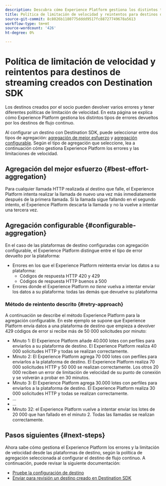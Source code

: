 ```yaml
---
description: Descubra cómo Experience Platform gestiona los distintos tipos de errores devueltos por los destinos de flujo continuo y cómo reintenta enviar datos a la plataforma de destino.
title: Política de limitación de velocidad y reintentos para destinos de streaming creados con Destination SDK
source-git-commit: 8c8026b1180775dddd9517fc88727749678a5613
workflow-type: tm+mt
source-wordcount: '426'
ht-degree: 0%

---
```


# Política de limitación de velocidad y reintentos para destinos de streaming creados con Destination SDK

Los destinos creados por el socio pueden devolver varios errores y tener diferentes políticas de limitación de velocidad. En esta página se explica cómo Experience Platform gestiona los distintos tipos de errores devueltos por los destinos de flujo continuo.

Al configurar un destino con Destination SDK, puede seleccionar entre dos tipos de agregación: [agregación de mejor esfuerzo](../functionality/destination-configuration/aggregation-policy.md#best-effort-aggregation) y [agregación configurable](../functionality/destination-configuration/aggregation-policy.md#configurable-aggregation). Según el tipo de agregación que seleccione, lea a continuación cómo gestiona Experience Platform los errores y las limitaciones de velocidad.

## Agregación del mejor esfuerzo {#best-effort-aggregation}

Para cualquier llamada HTTP realizada al destino que falle, el Experience Platform intenta realizar la llamada de nuevo una vez más inmediatamente después de la primera llamada. Si la llamada sigue fallando en el segundo intento, el Experience Platform descarta la llamada y no la vuelve a intentar una tercera vez.

## Agregación configurable {#configurable-aggregation}

En el caso de las plataformas de destino configuradas con agregación configurable, el Experience Platform distingue entre el tipo de error devuelto por la plataforma:

* Errores en los que el Experience Platform reintenta enviar los datos a su plataforma:
   * Códigos de respuesta HTTP 420 y 429
   * Códigos de respuesta HTTP buenos a 500
* Errores donde el Experience Platform *no tiene* vuelva a intentar enviar los datos a su plataforma: todas las demás que devuelve su plataforma

### Método de reintento descrito {#retry-approach}

A continuación se describe el método Experience Platform para la agregación configurable. En este ejemplo se supone que Experience Platform envía datos a una plataforma de destino que empieza a devolver 429 códigos de error si recibe más de 50 000 solicitudes por minuto:

* Minuto 1: El Experience Platform añade 40.000 lotes con perfiles para enviarlos a su plataforma de destino. El Experience Platform realiza 40 000 solicitudes HTTP y todas se realizan correctamente.
* Minuto 2: El Experience Platform agrega 70 000 lotes con perfiles para enviarlos a la plataforma de destino. El Experience Platform realiza 70 000 solicitudes HTTP y 50 000 se realizan correctamente. Los otros 20 000 reciben un error de limitación de velocidad de su punto de conexión y se volverán a probar en 30 minutos.
* Minuto 3: El Experience Platform agrega 30.000 lotes con perfiles para enviarlos a la plataforma de destino. El Experience Platform realiza 30 000 solicitudes HTTP y todas se realizan correctamente.
* ...
* ...
* Minuto 32: el Experience Platform vuelve a intentar enviar los lotes de 20 000 que han fallado en el minuto 2. Todas las llamadas se realizan correctamente.

## Pasos siguientes {#next-steps}

Ahora sabe cómo gestiona el Experience Platform los errores y la limitación de velocidad desde las plataformas de destino, según la política de agregación seleccionada al configurar el destino de flujo continuo. A continuación, puede revisar la siguiente documentación:

* [Pruebe la configuración de destino](../testing-api/streaming-destinations/streaming-destination-testing-overview.md)
* [Enviar para revisión un destino creado en Destination SDK](../guides/submit-destination.md)
